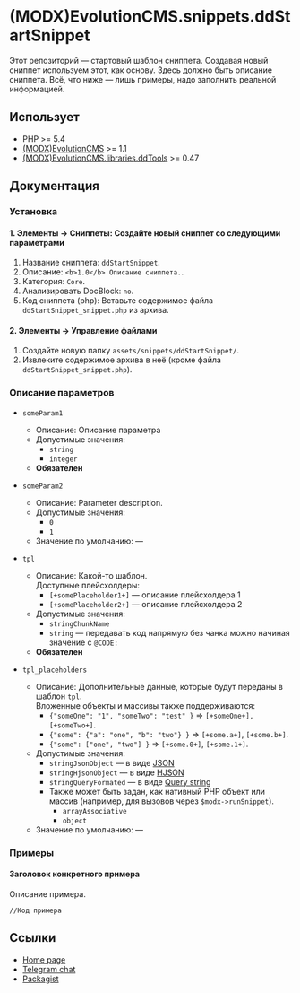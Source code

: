 # (MODX)EvolutionCMS.snippets.ddStartSnippet

Этот репозиторий — стартовый шаблон сниппета. Создавая новый сниппет используем этот, как основу.
Здесь должно быть описание сниппета. Всё, что ниже — лишь примеры, надо заполнить реальной информацией.


## Использует

* PHP >= 5.4
* [(MODX)EvolutionCMS](https://github.com/evolution-cms/evolution) >= 1.1
* [(MODX)EvolutionCMS.libraries.ddTools](https://code.divandesign.biz/modx/ddtools) >= 0.47


## Документация


### Установка


#### 1. Элементы → Сниппеты: Создайте новый сниппет со следующими параметрами

1. Название сниппета: `ddStartSnippet`.
2. Описание: `<b>1.0</b> Описание сниппета.`.
3. Категория: `Core`.
4. Анализировать DocBlock: `no`.
5. Код сниппета (php): Вставьте содержимое файла `ddStartSnippet_snippet.php` из архива.


#### 2. Элементы → Управление файлами

1. Создайте новую папку `assets/snippets/ddStartSnippet/`.
2. Извлеките содержимое архива в неё (кроме файла `ddStartSnippet_snippet.php`).


### Описание параметров

* `someParam1`
	* Описание: Описание параметра
	* Допустимые значения:
		* `string`
		* `integer`
	* **Обязателен**
	
* `someParam2`
	* Описание: Parameter description.
	* Допустимые значения:
		* `0`
		* `1`
	* Значение по умолчанию: —
	
* `tpl`
	* Описание: Какой-то шаблон.  
		Доступные плейсхолдеры:
		* `[+somePlaceholder1+]` — описание плейсхолдера 1
		* `[+somePlaceholder2+]` — описание плейсхолдера 2
	* Допустимые значения:
		* `stringChunkName`
		* `string` — передавать код напрямую без чанка можно начиная значение с `@CODE:`
	* **Обязателен**
	
* `tpl_placeholders`
	* Описание: Дополнительные данные, которые будут переданы в шаблон `tpl`.    
		Вложенные объекты и массивы также поддерживаются:
		* `{"someOne": "1", "someTwo": "test" }` => `[+someOne+], [+someTwo+]`.
		* `{"some": {"a": "one", "b": "two"} }` => `[+some.a+]`, `[+some.b+]`.
		* `{"some": ["one", "two"] }` => `[+some.0+]`, `[+some.1+]`.
	* Допустимые значения:
		* `stringJsonObject` — в виде [JSON](https://ru.wikipedia.org/wiki/JSON)
		* `stringHjsonObject` — в виде [HJSON](https://hjson.github.io/)
		* `stringQueryFormated` — в виде [Query string](https://en.wikipedia.org/wiki/Query_string)
		* Также может быть задан, как нативный PHP объект или массив (например, для вызовов через `$modx->runSnippet`).
			* `arrayAssociative`
			* `object`
	* Значение по умолчанию: —


### Примеры


#### Заголовок конкретного примера

Описание примера.

```
//Код примера
```


## Ссылки

* [Home page](https://code.divandesign.ru/modx/ddstartsnippet)
* [Telegram chat](https://t.me/dd_code)
* [Packagist](https://packagist.org/packages/dd/evolutioncms-snippets-ddstartsnippet)


<link rel="stylesheet" type="text/css" href="https://DivanDesign.ru/assets/files/ddMarkdown.css" />